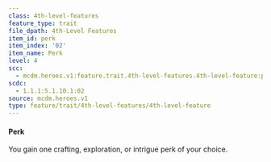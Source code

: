 ```yaml
---
class: 4th-level-features
feature_type: trait
file_dpath: 4th-Level Features
item_id: perk
item_index: '02'
item_name: Perk
level: 4
scc:
  - mcdm.heroes.v1:feature.trait.4th-level-features.4th-level-feature:perk
scdc:
  - 1.1.1:5.1.10.1:02
source: mcdm.heroes.v1
type: feature/trait/4th-level-features/4th-level-feature
---
```


#### Perk

You gain one crafting, exploration, or intrigue perk of your choice.
